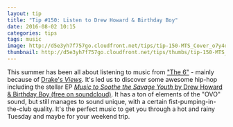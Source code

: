 ```yaml
---
layout: tip
title: "Tip #150: Listen to Drew Howard & Birthday Boy"
date: 2016-08-02 10:15
categories: tips
tags: music
image: http://d5e3yh7f757go.cloudfront.net/tips/tip-150-MTS_Cover_o7y4q4.jpg
thumbnail: http://d5e3yh7f757go.cloudfront.net/tips/thumbs/tip-150-MTS_Cover_o7y4q4.jpg
---
```

This summer has been all about listening to music from ["The 6"](http://www.urbandictionary.com/define.php?term=the%206) - mainly because of [Drake's _Views_](https://open.spotify.com/album/2e42oY2oFArkkTENT8UVXD). It's led us to discover some awesome hip-hop including the stellar EP [_Music to Soothe the Savage Youth_ by Drew Howard & Birthday Boy (free on soundcloud)](https://soundcloud.com/birthdayboyofficial/sets/music-to-soothe-the-savage-youth). It has a ton of elements of the "OVO" sound, but still manages to sound unique, with a certain fist-pumping-in-the-club quality. It's the perfect music to get you through a hot and rainy Tuesday and maybe for your weekend trip.
